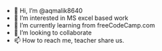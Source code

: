 - 👋 Hi, I’m @aqmalik8640
- 👀 I’m interested in MS excel based work
- 🌱 I’m currently learning from freeCodeCamp.com
- 💞️ I’m looking to collaborate
- 📫 How to reach me, teacher share us.

<!---
aqmalik8640/aqmalik8640 is a ✨ special ✨ repository because its `README.md` (this file) appears on your GitHub profile.
You can click the Preview link to take a look at your changes.
--->
